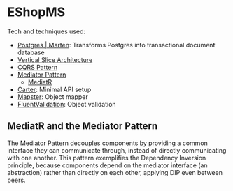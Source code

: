 # EShopMS

Tech and techniques used:
- [Postgres | Marten](https://martendb.io/introduction.html): Transforms Postgres into transactional document database
- [Vertical Slice Architecture](https://www.milanjovanovic.tech/blog/vertical-slice-architecture)
- [CQRS Pattern](https://learn.microsoft.com/en-us/azure/architecture/patterns/cqrs)
- [Mediator Pattern](https://refactoring.guru/design-patterns/mediator)
    - [MediatR](https://mediatr.io)
- [Carter](https://github.com/CarterCommunity/Carter): Minimal API setup
- [Mapster](https://github.com/MapsterMapper/Mapster): Object mapper
- [FluentValidation](https://docs.fluentvalidation.net/en/latest): Object validation



## MediatR and the Mediator Pattern
The Mediator Pattern decouples components by providing a common interface they can communicate through, instead of directly communicating with one another.
This pattern exemplifies the Dependency Inversion principle, because components depend on the mediator interface (an abstraction) rather than directly on each other, applying DIP even between peers.

